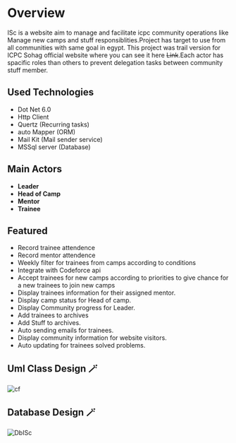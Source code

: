 # Overview
ISc is a website aim to manage and facilitate icpc community operations like Manage new camps and stuff responsiblities.Project has target to use from all communities with same goal in egypt.
This project was trail version for ICPC Sohag official website where you can see it here ~~Link~~.Each actor has spacific roles than others to prevent delegation tasks between community stuff member.

## Used Technologies
- Dot Net 6.0
- Http Client
- Quertz (Recurring tasks)
- auto Mapper (ORM)
- Mail Kit (Mail sender service)
- MSSql server (Database)

## Main Actors

+ **Leader**
+ **Head of Camp**
+ **Mentor**
+ **Trainee**

## Featured

- Record trainee attendence
- Record mentor attendence
- Weekly filter for trainees from camps according to conditions
- Integrate with Codeforce api
- Accept trainees for new camps according to priorities to give chance for a new trainees to join new camps
- Display trainees information for their assigned mentor.
- Display camp status for Head of camp.
- Display Community progress for Leader.
- Add trainees to archives
- Add Stuff to archives.
- Auto sending emails for trainees.
- Display community information for website visitors.
- Auto updating for trainees solved problems.

##  Uml Class Design :magic_wand:

![cf](https://github.com/Omar-Alaa-Elzanaty/ISc/assets/94639386/2b566d94-8bd7-411c-98fe-24e4635c0b91)


## Database Design :magic_wand:

![DbISc](https://github.com/Omar-Alaa-Elzanaty/ISc/assets/94639386/43d228ac-7dc6-45a5-b4e5-e021e5589df6)


